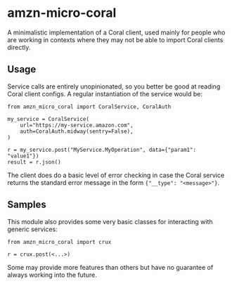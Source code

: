 # amzn-micro-coral

A minimalistic implementation of a Coral client, used mainly for
people who are working in contexts where they may not be able to
import Coral clients directly.

## Usage

Service calls are entirely unopinionated, so you better be good at
reading Coral client configs. A regular instantiation of the service
would be:

    from amzn_micro_coral import CoralService, CoralAuth

    my_service = CoralService(
        url="https://my-service.amazon.com",
        auth=CoralAuth.midway(sentry=False),
    )

    r = my_service.post("MyService.MyOperation", data={"param1": "value1"})
    result = r.json()

The client does do a basic level of error checking in case the Coral
service returns the standard error message in the form `{"__type":
"<message>"}`.

## Samples

This module also provides some very basic classes for interacting with
generic services:

    from amzn_micro_coral import crux

    r = crux.post(<...>)

Some may provide more features than others but have no guarantee of
always working into the future.

